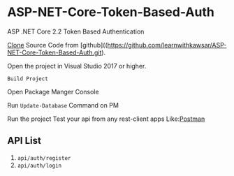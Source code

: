 # ASP-NET-Core-Token-Based-Auth
ASP .NET Core 2.2 Token Based Authentication 

[Clone](https://github.com/learnwithkawsar/ASP-NET-Core-Token-Based-Auth.git) Source Code from [github]((https://github.com/learnwithkawsar/ASP-NET-Core-Token-Based-Auth.git).

Open the project in Visual Studio 2017 or higher.

`Build Project`

Open Package Manger Console 

Run `Update-Database` Command on PM

Run the project 
Test your api from any rest-client apps Like:[Postman](https://www.getpostman.com/)
## API List 
1. `api/auth/register` 
2. `api/auth/login`
  





